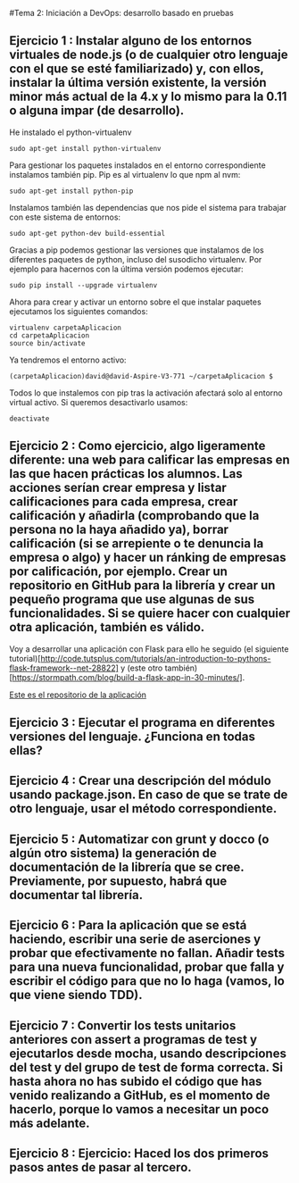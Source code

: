 #Tema 2: Iniciación a DevOps: desarrollo basado en pruebas

## Ejercicio 1 : Instalar alguno de los entornos virtuales de node.js (o de cualquier otro lenguaje con el que se esté familiarizado) y, con ellos, instalar la última versión existente, la versión minor más actual de la 4.x y lo mismo para la 0.11 o alguna impar (de desarrollo).

He instalado el python-virtualenv
```
sudo apt-get install python-virtualenv 
```

Para gestionar los paquetes instalados en el entorno correspondiente instalamos también pip. Pip es al virtualenv lo que npm al nvm:
```
sudo apt-get install python-pip 
```

Instalamos también las dependencias que nos pide el sistema para trabajar con este sistema de entornos:
```
sudo apt-get python-dev build-essential
```

Gracias a pip podemos gestionar las versiones que instalamos de los diferentes paquetes de python, incluso del susodicho virtualenv. Por ejemplo para hacernos con la última versión podemos ejecutar:
```
sudo pip install --upgrade virtualenv 
```

Ahora para crear y activar un entorno sobre el que instalar paquetes ejecutamos los siguientes comandos:
```
virtualenv carpetaAplicacion
cd carpetaAplicacion
source bin/activate
```
Ya tendremos el entorno activo:
```
(carpetaAplicacion)david@david-Aspire-V3-771 ~/carpetaAplicacion $
```

Todos lo que instalemos con pip tras la activación afectará solo al entorno virtual activo. Si queremos desactivarlo usamos:
```
deactivate
```


## Ejercicio 2 : Como ejercicio, algo ligeramente diferente: una web para calificar las empresas en las que hacen prácticas los alumnos. Las acciones serían crear empresa y listar calificaciones para cada empresa, crear calificación y añadirla (comprobando que la persona no la haya añadido ya), borrar calificación (si se arrepiente o te denuncia la empresa o algo) y hacer un ránking de empresas por calificación, por ejemplo. Crear un repositorio en GitHub para la librería y crear un pequeño programa que use algunas de sus funcionalidades. Si se quiere hacer con cualquier otra aplicación, también es válido.

Voy a desarrollar una aplicación con Flask para ello he seguido (el siguiente tutorial)[http://code.tutsplus.com/tutorials/an-introduction-to-pythons-flask-framework--net-28822] y (este otro también)[https://stormpath.com/blog/build-a-flask-app-in-30-minutes/].

[Este es el repositorio de la aplicación](https://github.com/dscdac/Tema2empresa)





## Ejercicio 3 : Ejecutar el programa en diferentes versiones del lenguaje. ¿Funciona en todas ellas?




## Ejercicio 4 : Crear una descripción del módulo usando package.json. En caso de que se trate de otro lenguaje, usar el método correspondiente. 



## Ejercicio 5 : Automatizar con grunt y docco (o algún otro sistema) la generación de documentación de la librería que se cree. Previamente, por supuesto, habrá que documentar tal librería.

## Ejercicio 6 : Para la aplicación que se está haciendo, escribir una serie de aserciones y probar que efectivamente no fallan. Añadir tests para una nueva funcionalidad, probar que falla y escribir el código para que no lo haga (vamos, lo que viene siendo TDD).

## Ejercicio 7 : Convertir los tests unitarios anteriores con assert a programas de test y ejecutarlos desde mocha, usando descripciones del test y del grupo de test de forma correcta. Si hasta ahora no has subido el código que has venido realizando a GitHub, es el momento de hacerlo, porque lo vamos a necesitar un poco más adelante. 

## Ejercicio 8 : Ejercicio: Haced los dos primeros pasos antes de pasar al tercero.
